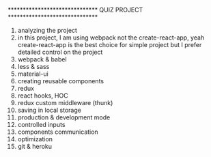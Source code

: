 ****************************** QUIZ PROJECT ******************************
1. analyzing the project
2. in this project, I am using webpack not the create-react-app, yeah create-react-app is the
   best choice for simple project but I prefer detailed control on the project
3. webpack & babel
4. less & sass
5. material-ui 
6. creating reusable components
7. redux 
8. react hooks, HOC
9. redux custom middleware (thunk) 
10. saving in local storage
11. production & development mode 
12. controlled inputs
13. components communication
14. optimization 
15. git & heroku